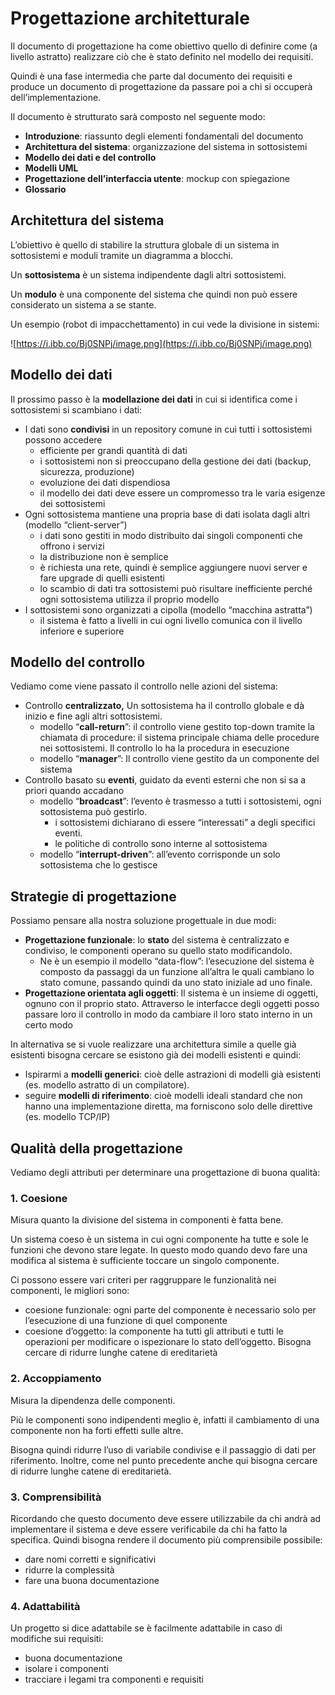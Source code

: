 ﻿# Progettazione architetturale

Il documento di progettazione ha come obiettivo quello di definire come (a livello astratto) realizzare ciò che è stato definito nel modello dei requisiti.

Quindi è una fase intermedia che parte dal documento dei requisiti e produce un documento di progettazione da passare poi a chi si occuperà dell’implementazione.

Il documento è strutturato sarà composto nel seguente modo:

- **Introduzione**: riassunto degli elementi fondamentali del documento
- **Architettura del sistema**: organizzazione del sistema in sottosistemi
- **Modello dei dati e del controllo**
- **Modelli UML**
- **Progettazione dell’interfaccia utente**: mockup con spiegazione
- **Glossario**

## Architettura del sistema

L’obiettivo è quello di stabilire la struttura globale di un sistema in sottosistemi e moduli tramite un diagramma a blocchi.

Un **sottosistema** è un sistema indipendente dagli altri sottosistemi.

Un **modulo** è una componente del sistema che quindi non può essere considerato un sistema a se stante.

Un esempio (robot di impacchettamento) in cui vede la divisione in sistemi:

![https://i.ibb.co/Bj0SNPj/image.png](https://i.ibb.co/Bj0SNPj/image.png)

## Modello dei dati

Il prossimo passo è la **modellazione dei dati** in cui si identifica come i sottosistemi si scambiano i dati:

- I dati sono **condivisi** in un repository comune in cui tutti i sottosistemi possono accedere
    - efficiente per grandi quantità di dati
    - i sottosistemi non si preoccupano della gestione dei dati (backup, sicurezza, produzione)
    - evoluzione dei dati dispendiosa
    - il modello dei dati deve essere un compromesso tra le varia esigenze dei sottosistemi
- Ogni sottosistema mantiene una propria base di dati isolata dagli altri (modello “client-server”)
    - i dati sono gestiti in modo distribuito dai singoli componenti che offrono i servizi
    - la distribuzione non è semplice
    - è richiesta una rete, quindi è semplice aggiungere nuovi server e fare upgrade di quelli esistenti
    - lo scambio di dati tra sottosistemi può risultare inefficiente perché ogni sottosistema utilizza il proprio modello
- I sottosistemi sono organizzati a cipolla (modello “macchina astratta”)
    - il sistema è fatto a livelli in cui ogni livello comunica con il livello inferiore e superiore

## Modello del controllo

Vediamo come viene passato il controllo nelle azioni del sistema:

- Controllo **centralizzato,** Un sottosistema ha il controllo globale e dà inizio e fine agli
altri sottosistemi.
    - modello “**call-return**”: il controllo viene gestito top-down tramite la chiamata di procedure: il sistema principale chiama delle procedure nei sottosistemi. Il controllo lo ha la procedura in esecuzione
    - modello “**manager**”: Il controllo viene gestito da un componente del sistema
- Controllo basato su **eventi**, guidato da eventi esterni che non si sa a priori quando accadano
    - modello “**broadcast**”: l’evento è trasmesso a tutti i sottosistemi, ogni sottosistema può gestirlo.
        - i sottosistemi dichiarano di essere “interessati” a degli specifici eventi.
        - le politiche di controllo sono interne al sottosistema
    - modello “**interrupt-driven**”: all’evento corrisponde un solo sottosistema che lo gestisce

## Strategie di progettazione

Possiamo pensare alla nostra soluzione progettuale in due modi:

- **Progettazione funzionale**: lo **stato** del sistema è centralizzato e condiviso, le componenti operano su quello stato modificandolo.
    - Ne è un esempio il modello “data-flow”: l’esecuzione del sistema è composto da passaggi da un funzione all’altra le quali cambiano lo stato comune, passando quindi da uno stato iniziale ad uno finale.
- **Progettazione orientata agli oggetti**: Il sistema è un insieme di oggetti, ognuno con il proprio stato. Attraverso le interfacce degli oggetti posso passare loro il controllo in modo da cambiare il loro stato interno in un certo modo

In alternativa se si vuole realizzare una architettura simile a quelle già esistenti bisogna cercare se esistono già dei modelli esistenti e quindi:

- Ispirarmi a **modelli generici**: cioè delle astrazioni di modelli già esistenti (es. modello astratto di un compilatore).
- seguire **modelli di riferimento**: cioè modelli ideali standard che non hanno una implementazione diretta, ma forniscono solo delle direttive (es. modello TCP/IP)

## Qualità della progettazione

Vediamo degli attributi per determinare una progettazione di buona qualità:

### 1. Coesione

Misura quanto la divisione del sistema in componenti è fatta bene.

Un sistema coeso è un sistema in cui ogni componente ha tutte e sole le funzioni che devono stare legate. In questo modo quando devo fare una modifica al sistema è sufficiente toccare un singolo componente.

Ci possono essere vari criteri per raggruppare le funzionalità nei componenti, le migliori sono:

- coesione funzionale: ogni parte del componente è necessario solo per l’esecuzione di una funzione di quel componente
- coesione d’oggetto: la componente ha tutti gli attributi e tutti le operazioni per modificare o ispezionare lo stato dell’oggetto. Bisogna cercare di ridurre lunghe catene di ereditarietà

### 2. Accoppiamento

Misura la dipendenza delle componenti.

Più le componenti sono indipendenti meglio è, infatti il cambiamento di una componente non ha forti effetti sulle altre.

Bisogna quindi ridurre l’uso di variabile condivise e il passaggio di dati per riferimento. Inoltre, come nel punto precedente anche qui bisogna cercare di ridurre lunghe catene di ereditarietà.

### 3. Comprensibilità

Ricordando che questo documento deve essere utilizzabile da chi andrà ad implementare il sistema e deve essere verificabile da chi ha fatto la specifica. Quindi bisogna rendere il documento più comprensibile possibile:

- dare nomi corretti e significativi
- ridurre la complessità
- fare una buona documentazione

### 4. Adattabilità

Un progetto si dice adattabile se è facilmente adattabile in caso di modifiche sui requisiti:

- buona documentazione
- isolare i componenti
- tracciare i legami tra componenti e requisiti
